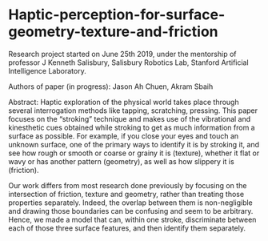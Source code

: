 # Haptic-perception-for-surface-geometry-texture-and-friction

Research project started on June 25th 2019, under the mentorship of professor J Kenneth Salisbury, Salisbury Robotics Lab, Stanford Artificial Intelligence Laboratory.

Authors of paper (in progress): Jason Ah Chuen, Akram Sbaih

Abstract:
Haptic exploration of the physical world takes place through several interrogation methods like tapping, scratching, pressing. This paper focuses on the “stroking” technique and makes use of the vibrational and kinesthetic cues obtained while stroking to get as much information from a surface as possible. For example, if you close your eyes and touch an unknown surface, one of the primary ways to identify it is by stroking it, and see how rough or smooth or coarse or grainy it is (texture), whether it flat or wavy or has another pattern (geometry), as well as how slippery it is (friction). 

Our work differs from most research done previously by focusing on the intersection of friction, texture and geometry, rather than treating those properties separately. Indeed, the overlap between them is non-negligible and drawing those boundaries can be confusing and seem to be arbitrary. Hence, we made a model that can, within one stroke, discriminate between each of those three surface features, and then identify them separately.

